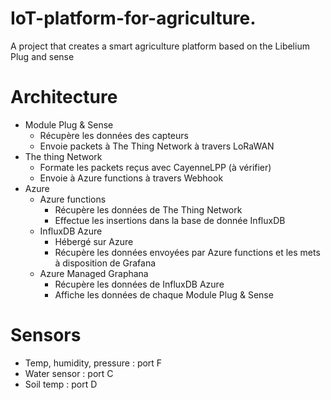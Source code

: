 # IoT-platform-for-agriculture.

A project that creates a smart agriculture platform based on the Libelium Plug and sense

# Architecture

-   Module Plug & Sense
    -   Récupère les données des capteurs
    -   Envoie packets à The Thing Network à travers LoRaWAN
-   The thing Network
    -   Formate les packets reçus avec CayenneLPP (à vérifier)
    -   Envoie à Azure functions à travers Webhook
-   Azure
    -   Azure functions
        -   Récupère les données de The Thing Network
        -   Effectue les insertions dans la base de donnée InfluxDB
    -   InfluxDB Azure
        -   Hébergé sur Azure
        -   Récupère les données envoyées par Azure functions et les mets à disposition de Grafana
    -   Azure Managed Graphana
        -   Récupère les données de InfluxDB Azure
        -   Affiche les données de chaque Module Plug & Sense

# Sensors

-   Temp, humidity, pressure : port F
-   Water sensor : port C
-   Soil temp : port D
